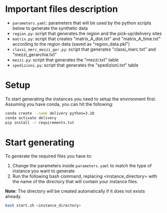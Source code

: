 # Important files description

* `parameters.yaml`: parameters that will be used by the python scripts below to generate the synthetic data 
* `region.py`: script that generates the region and the pick-up/delivery sites
* `matrix.py`: script that creates "matrix_A_dist.txt" and "matrix_A_time.txt" according to the region data (saved as "region_data.pkl")
* `classi_merc_mezzi_ger.py`: script that generates "classi_merc.txt" and "mezzi_gerarchia.txt"
* `mezzi.py`: script that generates the "mezzi.txt" table
* `spedizioni.py`: script that generates the "spedizioni.txt" table

# Setup

To start generating the instances you need to setup the environment first. Assuming you have conda, you can hit the following:

```bash
conda create --name delivery python=3.10
conda activate delivery
pip install -r requirements.txt
```

# Start generating

To generate the required files you have to:
1. Change the parameters inside `parameters.yaml` to match the type of instance you want to generate
2. Run the following bash command, replacing <instance_directory> with the name of the directory that will contain your instance files.

**Note**: The directory will be created automatically if it does not exists already.
```bash
bash start.sh <instance_directory>
```
